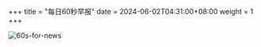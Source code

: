 +++
title = "每日60秒早报"
date = 2024-06-02T04:31:00+08:00
weight = 1
+++

![60s-for-news](/img/zaobao/zaobao.png "由 ALAPI 提供支持")

